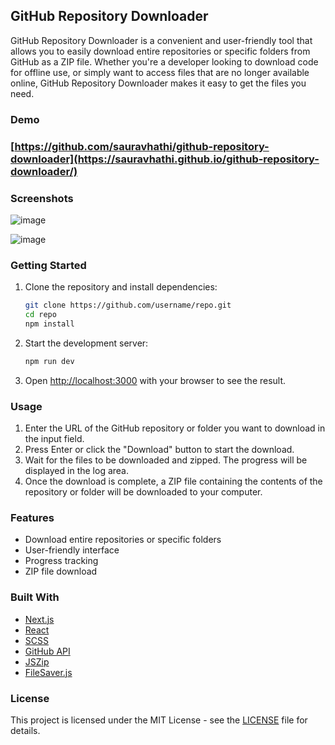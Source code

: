 ## GitHub Repository Downloader
GitHub Repository Downloader is a convenient and user-friendly tool that allows you to easily download entire repositories or specific folders from GitHub as a ZIP file. Whether you're a developer looking to download code for offline use, or simply want to access files that are no longer available online, GitHub Repository Downloader makes it easy to get the files you need.

### Demo
### [https://github.com/sauravhathi/github-repository-downloader](https://sauravhathi.github.io/github-repository-downloader/)

### Screenshots
![image](https://user-images.githubusercontent.com/61316762/221985520-12450460-d97d-4a32-97de-7055d3dbd6e5.png)

![image](https://user-images.githubusercontent.com/61316762/221985559-e38bb434-db8a-473f-9a7d-1c42e9f25ccb.png)

### Getting Started

1. Clone the repository and install dependencies:

    ```bash
    git clone https://github.com/username/repo.git
    cd repo
    npm install
    ```
2. Start the development server:
    
    ```bash
    npm run dev
    ```
3. Open [http://localhost:3000](http://localhost:3000) with your browser to see the result.

### Usage
1. Enter the URL of the GitHub repository or folder you want to download in the input field.
2. Press Enter or click the "Download" button to start the download.
3. Wait for the files to be downloaded and zipped. The progress will be displayed in the log area.
4. Once the download is complete, a ZIP file containing the contents of the repository or folder will be downloaded to your computer.

### Features
 - Download entire repositories or specific folders
 - User-friendly interface
 - Progress tracking
 - ZIP file download

### Built With
- [Next.js](https://nextjs.org/)
- [React](https://reactjs.org/)
- [SCSS](https://sass-lang.com/)
- [GitHub API](https://docs.github.com/en/rest)
- [JSZip](https://stuk.github.io/jszip/)
- [FileSaver.js](https://github.com/eligrey/FileSaver.js/)

### License
This project is licensed under the MIT License - see the [LICENSE](https://github.com/sauravhathi/github-repository-downloader/blob/main/LICENSE) file for details.
